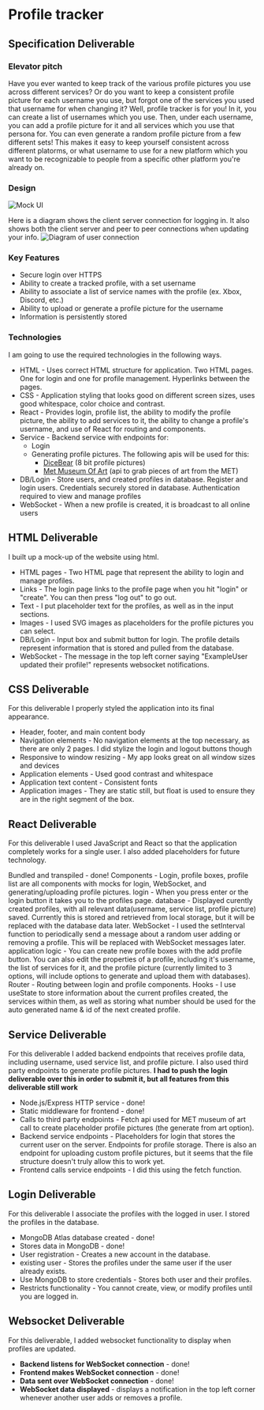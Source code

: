 # Profile tracker

## Specification Deliverable

### Elevator pitch
Have you ever wanted to keep track of the various profile pictures you use across different services? Or do you want to keep a consistent profile picture for each username you use, but forgot one of the services you used that username for when changing it? Well, profile tracker is for you! In it, you can create a list of usernames which you use. Then, under each username, you can add a profile picture for it and all services which you use that persona for. You can even generate a random profile picture from a few different sets! This makes it easy to keep yourself consistent across different platorms, or what username to use for a new platform which you want to be recognizable to people from a specific other platform you're already on.

### Design
![Mock UI](https://github.com/user-attachments/assets/5b19dd27-6edd-4432-8c3e-3eea4b7e250b)

Here is a diagram shows the client server connection for logging in. It also shows both the client server and peer to peer connections when updating your info.
![Diagram of user connection](https://github.com/user-attachments/assets/1632b258-c02c-4815-9bd7-0d685c7cf2ae)



### Key Features
* Secure login over HTTPS
* Ability to create a tracked profile, with a set username
* Ability to associate a list of service names with the profile (ex. Xbox, Discord, etc.)
* Ability to upload or generate a profile picture for the username
* Information is persistently stored

### Technologies
I am going to use the required technologies in the following ways.

* HTML - Uses correct HTML structure for application. Two HTML pages. One for login and one for profile management. Hyperlinks between the pages.
* CSS - Application styling that looks good on different screen sizes, uses good whitespace, color choice and contrast.
* React - Provides login, profile list, the ability to modify the profile picture, the ability to add services to it, the ability to change a profile's username, and use of React for routing and components.
* Service - Backend service with endpoints for:
	* Login
	* Generating profile pictures. The following apis will be used for this:
		* [DiceBear](https://www.dicebear.com/how-to-use/http-api) (8 bit profile pictures)
		* [Met Museum Of Art](https://metmuseum.github.io/) (api to grab pieces of art from the MET)
* DB/Login - Store users, and created profiles in database. Register and login users. Credentials securely stored in database. Authentication required to view and manage profiles
* WebSocket - When a new profile is created, it is broadcast to all online users

## HTML Deliverable

I built up a mock-up of the website using html. 

* HTML pages - Two HTML page that represent the ability to login and manage profiles.
* Links - The login page links to the profile page when you hit "login" or "create". You can then press "log out" to go out.
* Text - I put placeholder text for the profiles, as well as in the input sections.
* Images - I used SVG images as placeholders for the profile pictures you can select.
* DB/Login - Input box and submit button for login. The profile details represent information that is stored and pulled from the database.
* WebSocket - The message in the top left corner saying "ExampleUser updated their profile!" represents websocket notifications.

## CSS Deliverable

For this deliverable I properly styled the application into its final appearance.

* Header, footer, and main content body
* Navigation elements - No navigation elements at the top necessary, as there are only 2 pages. I did stylize the login and logout buttons though
* Responsive to window resizing - My app looks great on all window sizes and devices
* Application elements - Used good contrast and whitespace
* Application text content - Consistent fonts
* Application images - They are static still, but float is used to ensure they are in the right segment of the box.

## React Deliverable

For this deliverable I used JavaScript and React so that the application completely works for a single user. I also added placeholders for future technology.

 Bundled and transpiled - done!
 Components - Login, profile boxes, profile list are all components with mocks for login, WebSocket, and generating/uploading profile pictures.
 login - When you press enter or the login button it takes you to the profiles page.
 database - Displayed curently created profiles, with all relevant data(username, service list, profile picture) saved. Currently this is stored and retrieved from local storage, but it will be replaced with the database data later.
 WebSocket - I used the setInterval function to periodically send a message about a random user adding or removing a profile. This will be replaced with WebSocket messages later.
 application logic - You can create new profile boxes with the add profile button. You can also edit the properties of a profile, including it's username, the list of services for it, and the profile picture (currently limited to 3 options, will include options to generate and upload them with databases).
 Router - Routing between login and profile components.
 Hooks - I use useState to store information about the current profiles created, the services within them, as well as storing what number should be used for the auto generated name & id of the next created profile.

 ## Service Deliverable
 For this deliverable I added backend endpoints that receives profile data, including username, used service list, and profile picture. I also used third party endpoints to generate profile pictures. **I had to push the login deliverable over this in order to submit it, but all features from this deliverable still work**

 * Node.js/Express HTTP service - done!
 * Static middleware for frontend - done!
 * Calls to third party endpoints - Fetch api used for MET museum of art call to create placeholder profile pictures (the generate from art option).
 * Backend service endpoints - Placeholders for login that stores the current user on the server. Endpoints for profile storage. There is also an endpoint for uploading custom profile pictures, but it seems that the file structure doesn't truly allow this to work yet.
 * Frontend calls service endpoints - I did this using the fetch function.

 ## Login Deliverable
For this deliverable I associate the profiles with the logged in user. I stored the profiles in the database.
 
 * MongoDB Atlas database created - done!
 * Stores data in MongoDB - done!
 * User registration - Creates a new account in the database.
 * existing user - Stores the profiles under the same user if the user already exists.
 * Use MongoDB to store credentials - Stores both user and their profiles.
 * Restricts functionality - You cannot create, view, or modify profiles until you are logged in. 

 ## Websocket Deliverable
 For this deliverable, I added websocket functionality to display when profiles are updated.

 * **Backend listens for WebSocket connection** - done!
 * **Frontend makes WebSocket connection** - done!
 * **Data sent over WebSocket connection** - done!
 * **WebSocket data displayed** - displays a notification in the top left corner whenever another user adds or removes a profile.
